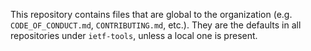 This repository contains files that are global to the organization (e.g. `CODE_OF_CONDUCT.md`, `CONTRIBUTING.md`, etc.). They are the defaults in all repositories under `ietf-tools`, unless a local one is present.
